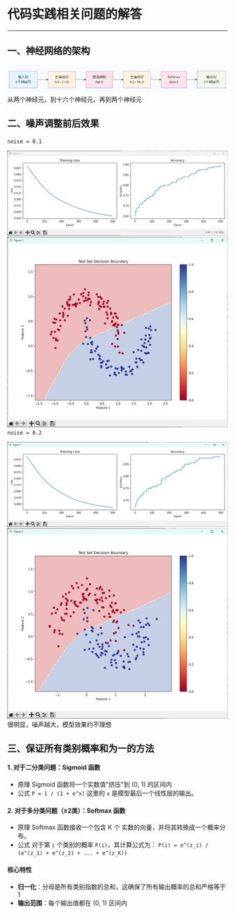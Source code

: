 # 代码实践相关问题的解答
---
## 一、神经网络的架构
![神经网络图像](../task1/photos/NN_structure.png)
从两个神经元，到十六个神经元，再到两个神经元
## 二、噪声调整前后效果
`noise = 0.1`

![loss_and_acc](../task1/photos/noise1.png)
![热力图](../task1/photos/noise1_point.png)
`noise = 0.2`

![loss_and_acc](../task1/photos/noise2.png)
![热力图](../task1/photos/noise2_point.png)
很明显，噪声越大，模型效果约不理想
## 三、保证所有类别概率和为一的方法
#### 1. 对于二分类问题：Sigmoid 函数
* 原理
Sigmoid 函数将一个实数值"挤压"到 (0, 1) 的区间内
* 公式
`P = 1 / (1 + e^x)`
这里的 `x` 是模型最后一个线性层的输出。

#### 2. 对于多分类问题（≥2类）：Softmax 函数
* 原理
Softmax 函数接收一个包含 K 个 实数的向量，并将其转换成一个概率分布。
* 公式
对于第 `i` 个类别的概率 `P(i)`，其计算公式为：
`P(i) = e^(z_i) / (e^(z_1) + e^(z_2) + ... + e^(z_K))`
#### 核心特性
- **归一化**：分母是所有类别指数的总和，这确保了所有输出概率的总和严格等于 1
- **输出范围**：每个输出值都在 (0, 1) 区间内
